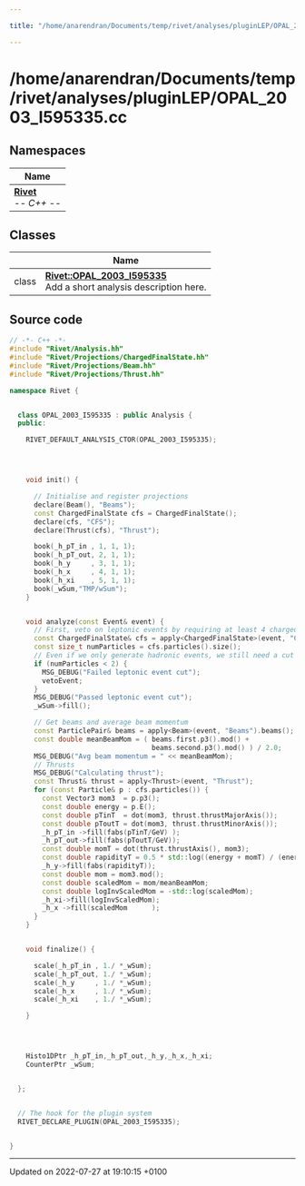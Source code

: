 ```yaml
---

title: "/home/anarendran/Documents/temp/rivet/analyses/pluginLEP/OPAL_2003_I595335.cc"

---
```


# /home/anarendran/Documents/temp/rivet/analyses/pluginLEP/OPAL_2003_I595335.cc



## Namespaces

| Name           |
| -------------- |
| **[Rivet](http://example.org/namespaces/namespacerivet/)** <br>-*- C++ -*-  |

## Classes

|                | Name           |
| -------------- | -------------- |
| class | **[Rivet::OPAL_2003_I595335](http://example.org/classes/classrivet_1_1opal__2003__i595335/)** <br>Add a short analysis description here.  |




## Source code

```cpp
// -*- C++ -*-
#include "Rivet/Analysis.hh"
#include "Rivet/Projections/ChargedFinalState.hh"
#include "Rivet/Projections/Beam.hh"
#include "Rivet/Projections/Thrust.hh"

namespace Rivet {


  class OPAL_2003_I595335 : public Analysis {
  public:

    RIVET_DEFAULT_ANALYSIS_CTOR(OPAL_2003_I595335);




    void init() {

      // Initialise and register projections
      declare(Beam(), "Beams");
      const ChargedFinalState cfs = ChargedFinalState();
      declare(cfs, "CFS");
      declare(Thrust(cfs), "Thrust");

      book(_h_pT_in , 1, 1, 1);
      book(_h_pT_out, 2, 1, 1);
      book(_h_y     , 3, 1, 1);
      book(_h_x     , 4, 1, 1);
      book(_h_xi    , 5, 1, 1);
      book(_wSum,"TMP/wSum");
    }


    void analyze(const Event& event) {
      // First, veto on leptonic events by requiring at least 4 charged FS particles
      const ChargedFinalState& cfs = apply<ChargedFinalState>(event, "CFS");
      const size_t numParticles = cfs.particles().size();
      // Even if we only generate hadronic events, we still need a cut on numCharged >= 2.
      if (numParticles < 2) {
        MSG_DEBUG("Failed leptonic event cut");
        vetoEvent;
      }
      MSG_DEBUG("Passed leptonic event cut");
      _wSum->fill();

      // Get beams and average beam momentum
      const ParticlePair& beams = apply<Beam>(event, "Beams").beams();
      const double meanBeamMom = ( beams.first.p3().mod() +
                                   beams.second.p3().mod() ) / 2.0;
      MSG_DEBUG("Avg beam momentum = " << meanBeamMom);
      // Thrusts
      MSG_DEBUG("Calculating thrust");
      const Thrust& thrust = apply<Thrust>(event, "Thrust");
      for (const Particle& p : cfs.particles()) {
        const Vector3 mom3  = p.p3();
        const double energy = p.E();
        const double pTinT  = dot(mom3, thrust.thrustMajorAxis());
        const double pToutT = dot(mom3, thrust.thrustMinorAxis());
        _h_pT_in ->fill(fabs(pTinT/GeV) );
        _h_pT_out->fill(fabs(pToutT/GeV));
        const double momT = dot(thrust.thrustAxis(), mom3);
        const double rapidityT = 0.5 * std::log((energy + momT) / (energy - momT));
        _h_y->fill(fabs(rapidityT));
        const double mom = mom3.mod();
        const double scaledMom = mom/meanBeamMom;
        const double logInvScaledMom = -std::log(scaledMom);
        _h_xi->fill(logInvScaledMom);
        _h_x ->fill(scaledMom      );
      }
    }


    void finalize() {

      scale(_h_pT_in , 1./ *_wSum);
      scale(_h_pT_out, 1./ *_wSum);
      scale(_h_y     , 1./ *_wSum);
      scale(_h_x     , 1./ *_wSum);
      scale(_h_xi    , 1./ *_wSum);

    }




    Histo1DPtr _h_pT_in,_h_pT_out,_h_y,_h_x,_h_xi;
    CounterPtr _wSum;


  };


  // The hook for the plugin system
  RIVET_DECLARE_PLUGIN(OPAL_2003_I595335);


}
```


-------------------------------

Updated on 2022-07-27 at 19:10:15 +0100
